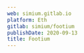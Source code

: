 ```yaml
---
web: simium.gitlab.io
platform: Eth
gitlab: simium/footium
publishDate: 2020-09-13
title: Footium
---
```

